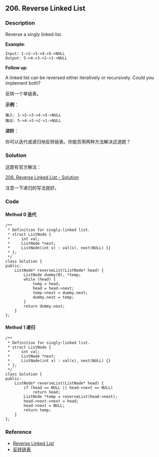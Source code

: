 ## 206. Reverse Linked List

### Description

Reverse a singly linked list.

**Example**:

```
Input: 1->2->3->4->5->NULL
Output: 5->4->3->2->1->NULL
```

**Follow up**:

A linked list can be reversed either iteratively or recursively. Could you implement both?

反转一个单链表。

**示例**：

```
输入: 1->2->3->4->5->NULL
输出: 5->4->3->2->1->NULL
```

**进阶**：

你可以迭代或递归地反转链表。你能否用两种方法解决这道题？

### Solution

这题有官方解法：

[206. Reverse Linked List - Solution](https://leetcode.com/problems/reverse-linked-list/solution/)

注意一下递归的写法就好。

### Code

#### Method 0 迭代

~~~
/**
 * Definition for singly-linked list.
 * struct ListNode {
 *     int val;
 *     ListNode *next;
 *     ListNode(int x) : val(x), next(NULL) {}
 * };
 */
class Solution {
public:
    ListNode* reverseList(ListNode* head) {
        ListNode dummy(0), *temp;
        while (head) {
            temp = head;
            head = head->next;
            temp->next = dummy.next;
            dummy.next = temp;
        }
        return dummy.next;
    }
};
~~~

#### Method 1 递归

~~~
/**
 * Definition for singly-linked list.
 * struct ListNode {
 *     int val;
 *     ListNode *next;
 *     ListNode(int x) : val(x), next(NULL) {}
 * };
 */
class Solution {
public:
    ListNode* reverseList(ListNode* head) {
        if (head == NULL || head->next == NULL)
            return head;
        ListNode *temp = reverseList(head->next);
        head->next->next = head;
        head->next = NULL;
        return temp;
    }
};
~~~

### Reference

- [Reverse Linked List](https://leetcode.com/problems/reverse-linked-list/description/)
- [反转链表](https://leetcode-cn.com/problems/reverse-linked-list/description/)